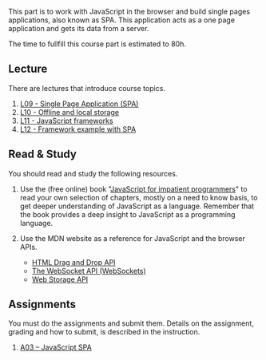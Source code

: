 <!--
Part 3 - Single Page Application (SPA)
=================================
-->

This part is to work with JavaScript in the browser and build single pages applications, also known as SPA. This application acts as a one page application and gets its data from a server.

The time to fullfill this course part is estimated to 80h.



Lecture
----------------------

<!--
_To be updated._
-->


There are lectures that introduce course topics.

1. [L09 - Single Page Application (SPA)](https://coursepress.lnu.se/kurs/introduction-to-web-programming/part-3-spa/l09-single-page-application-spa/)
1. [L10 - Offline and local storage](https://coursepress.lnu.se/kurs/introduction-to-web-programming/part-3-spa/l10-offline-and-local-storage/)
1. [L11 - JavaScript frameworks](https://coursepress.lnu.se/kurs/introduction-to-web-programming/part-3-spa/l11-javascript-frameworks/)
1. [L12 - Framework example with SPA](https://coursepress.lnu.se/kurs/introduction-to-web-programming/part-3-spa/l12-framework-example-with-spa/)




Read & Study
----------------------

You should read and study the following resources.

1. Use the (free online) book "[JavaScript for impatient programmers](https://exploringjs.com/impatient-js/index.html)" to read your own selection of chapters, mostly on a need to know basis, to get deeper understanding of JavaScript as a language. Remember that the book provides a deep insight to JavaScript as a programming language.

1. Use the MDN website as a reference for JavaScript and the browser APIs.

    * [HTML Drag and Drop API](https://developer.mozilla.org/en-US/docs/Web/API/HTML_Drag_and_Drop_API)
    * [The WebSocket API (WebSockets)](https://developer.mozilla.org/en-US/docs/Web/API/WebSockets_API)
    * [Web Storage API](https://developer.mozilla.org/en-US/docs/Web/API/Web_Storage_API)



<!--
Exercises
----------------------

There are currently no exercises for this part.

<!--
Do the exercises to train and practice for the asignments.
-->



Assignments
----------------------

<!--
_To be updated._
-->

You must do the assignments and submit them. Details on the assignment, grading and how to submit, is described in the instruction.

1. [A03 – JavaScript SPA](https://coursepress.lnu.se/kurs/introduction-to-web-programming/part-3-spa/a03-javascript-spa/)
